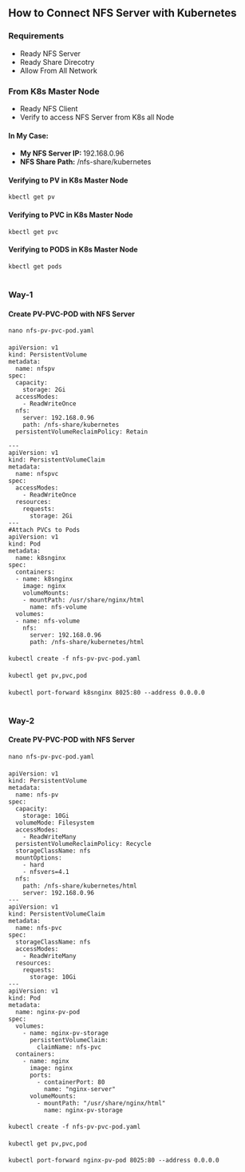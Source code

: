 ## How to Connect NFS Server with Kubernetes

### Requirements
- Ready NFS Server
- Ready Share Direcotry
- Allow From All Network

### From K8s Master Node
- Ready NFS Client
- Verify to access NFS Server from K8s all Node
#### In My Case:
- <b>My NFS Server IP: </b> 192.168.0.96
- <b>NFS Share Path:</b> /nfs-share/kubernetes

#### Verifying to PV in K8s Master Node
    kbectl get pv
#### Verifying to PVC in K8s Master Node
    kbectl get pvc
#### Verifying to PODS in K8s Master Node
    kbectl get pods
#
### Way-1
#### Create PV-PVC-POD with NFS Server
    nano nfs-pv-pvc-pod.yaml
####
    apiVersion: v1
    kind: PersistentVolume
    metadata:
      name: nfspv
    spec:
      capacity:
        storage: 2Gi
      accessModes:
        - ReadWriteOnce
      nfs:
        server: 192.168.0.96
        path: /nfs-share/kubernetes
      persistentVolumeReclaimPolicy: Retain
    
    ---
    apiVersion: v1
    kind: PersistentVolumeClaim
    metadata:
      name: nfspvc
    spec:
      accessModes:
        - ReadWriteOnce
      resources:
        requests:
          storage: 2Gi
    ---
    #Attach PVCs to Pods
    apiVersion: v1
    kind: Pod
    metadata:
      name: k8snginx
    spec:
      containers:
      - name: k8snginx
        image: nginx
        volumeMounts:
        - mountPath: /usr/share/nginx/html
          name: nfs-volume
      volumes:
      - name: nfs-volume
        nfs:
          server: 192.168.0.96
          path: /nfs-share/kubernetes/html

####
    kubectl create -f nfs-pv-pvc-pod.yaml
####
    kubectl get pv,pvc,pod
####
    kubectl port-forward k8snginx 8025:80 --address 0.0.0.0
#
### Way-2
#### Create PV-PVC-POD with NFS Server
    nano nfs-pv-pvc-pod.yaml
####
    apiVersion: v1
    kind: PersistentVolume
    metadata:
      name: nfs-pv
    spec:
      capacity:
        storage: 10Gi
      volumeMode: Filesystem
      accessModes:
        - ReadWriteMany
      persistentVolumeReclaimPolicy: Recycle
      storageClassName: nfs
      mountOptions:
        - hard
        - nfsvers=4.1
      nfs:
        path: /nfs-share/kubernetes/html
        server: 192.168.0.96
    ---
    apiVersion: v1
    kind: PersistentVolumeClaim
    metadata:
      name: nfs-pvc
    spec:
      storageClassName: nfs
      accessModes:
        - ReadWriteMany
      resources:
        requests:
          storage: 10Gi
    ---
    apiVersion: v1
    kind: Pod
    metadata:
      name: nginx-pv-pod
    spec:
      volumes:
        - name: nginx-pv-storage
          persistentVolumeClaim:
            claimName: nfs-pvc
      containers:
        - name: nginx
          image: nginx
          ports:
            - containerPort: 80
              name: "nginx-server"
          volumeMounts:
            - mountPath: "/usr/share/nginx/html"
              name: nginx-pv-storage
####
    kubectl create -f nfs-pv-pvc-pod.yaml
####
    kubectl get pv,pvc,pod
####
    kubectl port-forward nginx-pv-pod 8025:80 --address 0.0.0.0
#
